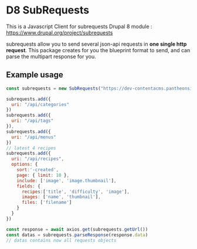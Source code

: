 # D8 SubRequests

This is a Javascript Client for subrequests Drupal 8 module : https://www.drupal.org/project/subrequests

subrequests allow you to send several json-api requests in **one single http request**.
This package creates for you the blueprint format to send, and can parse the multipart response for you.

## Example usage

```javascript
const subrequests = new SubRequests("https://dev-contentacms.pantheonsite.io/subrequests?_format=json")

subrequests.add({
  uri: "/api/categories"
})
subrequests.add({
  uri: "/api/tags"
}),
subrequests.add({
  uri: "/api/menus"
})
// latest 4 recipes
subrequests.add({
  uri: "/api/recipes",
  options: { 
    sort:'-created',
    page: { limit: 10 },
    include: ['image', 'image.thumbnail'],
    fields: {
      recipes:['title', 'difficulty', 'image'],
      images: ['name', 'thumbnail'],
      files: ['filename']
    }
  }
})

const response = await axios.get(subrequests.getUrl())
const datas = subrequests.parseResponse(response.data)
// datas contains now all requests objects

```
